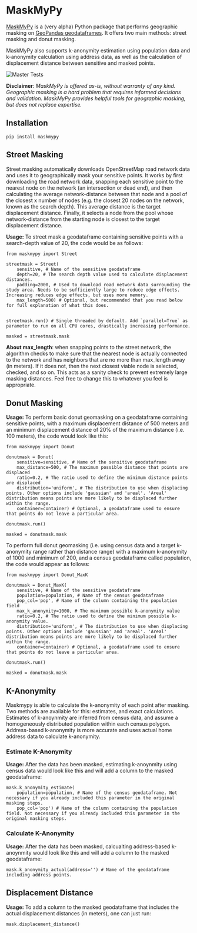 # MaskMyPy

[MaskMyPy](https://github.com/TheTinHat/MaskMyPy) is a (very alpha) Python package that performs geographic masking on [GeoPandas geodataframes](http://geopandas.org/data_structures.html). It offers two main methods: street masking and donut masking.

MaskMyPy also supports k-anonymity estimation using population data and k-anonymity calculation using address data, as well as the calculation of displacement distance between sensitive and masked points.

![Master Tests](https://img.shields.io/github/checks-status/TheTinHat/maskmyxyz/master)

**Disclaimer**: *MaskMyPy is offered as-is, without warranty of any kind. Geographic masking is a hard problem that requires informed decisions and validation. MaskMyPy provides helpful tools for geographic masking, but does not replace expertise.*

## Installation
```
pip install maskmypy
```

## Street Masking
Street masking automatically downloads OpenStreetMap road network data and uses it to geographically mask your sensitive points. It works by first downloading the road network data, snapping each sensitive point to the nearest node on the network (an intersection or dead end), and then calculating the average network-distance between that node and a pool of the closest x number of nodes (e.g. the closest 20 nodes on the network, known as the search depth). This average distance is the target displacement distance. Finally, it selects a node from the pool whose network-distance from the starting node is closest to the target displacement distance.

**Usage:** To street mask a geodataframe containing sensitive points with a search-depth value of 20, the code would be as follows:

```
from maskmypy import Street

streetmask = Street(
    sensitive, # Name of the sensitive geodataframe
    depth=20, # The search depth value used to calculate displacement distances.
    padding=2000, # Used to download road network data surrounding the study area. Needs to be sufficiently large to reduce edge effects. Increasing reduces edge effects, but uses more memory.
    max_length=500) # Optional, but recommended that you read below for full explanation of what this does.


streetmask.run() # Single threaded by default. Add `parallel=True` as parameter to run on all CPU cores, drastically increasing performance.

masked = streetmask.mask
```

**About max_length**: when snapping points to the street network, the algorithm checks to make sure that the nearest node is actually connected to the network and has neighbors that are no more than max_length away (in meters). If it does not, then the next closest viable node is selected, checked, and so on. This acts as a sanity check to prevent extremely large masking distances. Feel free to change this to whatever you feel is appropriate.



## Donut Masking

**Usage:**
To perform basic donut geomasking on a geodataframe containing sensitive points, with a maximum displacement distance of 500 meters and an minimum displacement distance of 20% of the maximum distance (i.e. 100 meters), the code would look like this:

```
from maskmypy import Donut

donutmask = Donut(
    sensitive=sensitive, # Name of the sensitive geodataframe
    max_distance=500, # The maximum possible distance that points are displaced
    ratio=0.2, # The ratio used to define the minimum distance points are displaced
    distribution='uniform', # The distribution to use when displacing points. Other options include 'gaussian' and 'areal'. 'Areal' distribution means points are more likely to be displaced further within the range.
    container=container) # Optional, a geodataframe used to ensure that points do not leave a particular area.

donutmask.run()

masked = donutmask.mask
```

To perform full donut geomasking (i.e. using census data and a target k-anonymity range rather than distance range) with a maximum k-anonymity of 1000 and minimum of 200, and a census geodataframe called population, the code would appear as follows:

```
from maskmypy import Donut_MaxK

donutmask = Donut_MaxK(
    sensitive, # Name of the sensitive geodataframe
    population=population, # Name of the census geodataframe
    pop_col='pop', # Name of the column containing the population field
    max_k_anonymity=1000, # The maximum possible k-anonymity value
    ratio=0.2, # The ratio used to define the minimum possible k-anonymity value.
    distribution='uniform', # The distribution to use when displacing points. Other options include 'gaussian' and 'areal'. 'Areal' distribution means points are more likely to be displaced further within the range.
    container=container) # Optional, a geodataframe used to ensure that points do not leave a particular area.

donutmask.run()

masked = donutmask.mask
```


## K-Anonymity
Maskmypy is able to calculate the k-anonymity of each point after masking. Two methods are available for this: estimates, and exact calculations. Estimates of k-anoynmity are inferred from census data, and assume a homogeneously distributed population within each census polygon. Address-based k-anonymity is more accurate and uses actual home address data to calculate k-anonymity.

### Estimate K-Anonymity
**Usage:**
After the data has been masked, estimating k-anoynmity using census data would look like this and will add a column to the masked geodataframe:
```
mask.k_anonymity_estimate(
    population=population, # Name of the census geodataframe. Not necessary if you already included this parameter in the original masking steps.
    pop_col='pop') # Name of the column containing the population field. Not necessary if you already included this parameter in the original masking steps.
```

### Calculate K-Anonymity
**Usage:**
After the data has been masked, calcualting address-based k-anoynmity would look like this and will add a column to the masked geodataframe:
```
mask.k_anonymity_actual(address='') # Name of the geodataframe including address points.
```

## Displacement Distance
**Usage:**
To add a column to the masked geodataframe that includes the actual displacement distances (in meters), one can just run:
```
mask.displacement_distance()
```
